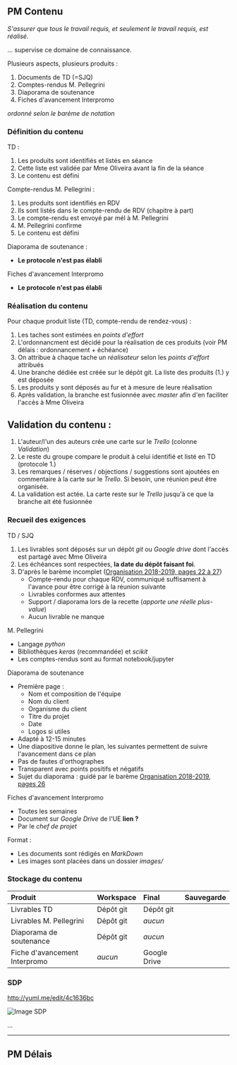 

## PM Contenu

*S'assurer que tous le travail requis, et seulement le travail requis, est réalisé.*

... supervise ce domaine de connaissance.

Plusieurs aspects, plusieurs produits :

1. Documents de TD (=SJQ)
2. Comptes-rendus M. Pellegrini
3. Diaporama de soutenance
4. Fiches d'avancement Interpromo

*ordonné selon le barème de notation*

### Définition du contenu

TD :

1. Les produits sont identifiés et listés en séance
2. Cette liste est validée par Mme Oliveira avant la fin de la séance
3. Le contenu est défini

Compte-rendus M. Pellegrini :

1. Les produits sont identifiés en RDV
2. Ils sont listés dans le compte-rendu de RDV (chapitre à part)
3. Le compte-rendu est envoyé par mél à M. Pellegrini
4. M. Pellegrini confirme
5. Le contenu est défini

Diaporama de soutenance :

- **Le protocole n'est pas élabli**

Fiches d'avancement Interpromo

- **Le protocole n'est pas élabli**



### Réalisation du contenu

Pour chaque produit liste (TD, compte-rendu de rendez-vous) :

1. Les taches sont estimées en *points d'effort*
3. L'ordonnancment est décidé pour la réalisation de ces produits (voir PM délais : ordonnancement + échéance)
4. On attribue à chaque tache un *réalisateur* selon les *points d'effort* attribués
5. Une branche dédiée est créée sur le dépôt git. La liste des produits (1.) y est déposée
6. Les produits y sont déposés au fur et à mesure de leure réalisation
7. Après validation, la branche est fusionnée avec *master* afin d'en faciliter l'accès à Mme Oliveira

## Validation du contenu :

1. L'auteur/l'un des auteurs crée une carte sur le *Trello* (colonne *Validation*)
2. Le reste du groupe compare le produit à celui identifié et listé en TD (protocole 1.)
3. Les remarques / réserves / objections / suggestions sont ajoutées en commentaire à la carte sur le *Trello*. Si besoin, une réunion peut être organisée.
4. La validation est actée. La carte reste sur le *Trello* jusqu'à ce que la branche ait été fusionnée



### Recueil des exigences

TD / SJQ

1. Les livrables sont déposés sur un dépôt *git* ou *Google drive* dont l'accès est partagé avec Mme Oliveira
2. Les échéances sont respectées, **la date du dépôt faisant foi**.
3. D'après le barème incomplet ([Organisation 2018-2019, pages 22 à 27](../documentation/UEprojet/Organisation_2018_2018.pdf))
   - Compte-rendu pour chaque RDV, communiqué suffisament à l'avance pour être corrigé à la réunion suivante
   - Livrables conformes aux attentes
   - Support / diaporama lors de la recette (*apporte une réelle plus-value*)
   - Aucun livrable ne manque

M. Pellegrini

- Langage *python*
- Bibliothèques *keras* (recommandée) et *scikit*
- Les comptes-rendus sont au format notebook/jupyter

Diaporama de soutenance

- Première page : 
   - Nom et composition de l'équipe
   - Nom du client
   - Organisme du client
   - Titre du projet
   - Date
   - Logos si utiles
 - Adapté à 12-15 minutes
 - Une diapositive donne le plan, les suivantes permettent de suivre l'avancement dans ce plan
 - Pas de fautes d'orthographes
 - Transparent avec points positifs et négatifs
 - Sujet du diaporama : guidé par le barème [Organisation 2018-2019, pages 26](../documentation/UEprojet/Organisation_2018_2018.pdf)
 
Fiches d'avancement Interpromo

- Toutes les semaines
- Document sur *Google Drive* de l'UE **lien ?**
- Par le *chef de projet*


Format :

- Les documents sont rédigés en *MarkDown*
- Les images sont placées dans un dossier *images/*



### Stockage du contenu

| Produit                       | Workspace | Final        | Sauvegarde |
| :---------------------------- | :---------| :----------- | :--------- |
| Livrables TD                  | Dépôt git | Dépôt git    |            |
| Livrables M. Pellegrini       | Dépôt git | *aucun*      |            |
| Diaporama de soutenance       | Dépôt git | *aucun*      |            |
| Fiche d'avancement Interpromo | *aucun*   | Google Drive |            |





### SDP

http://yuml.me/edit/4c1636bc

![Image SDP](http://yuml.me/4c1636bc.png)

...

---







## PM Délais




